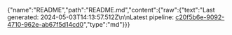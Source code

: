 {"name":"README","path":"README.md","content":{"raw":{"text":"Last generated: 2024-05-03T14:13:57.512Z\n\nLatest pipeline: [c20f5b6e-9092-4710-962e-ab67f5d14cd0](/pipeline/c20f5b6e-9092-4710-962e-ab67f5d14cd0)","type":"md"}}}